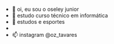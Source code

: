 - 👋 oi, eu sou o oseley junior
- 👀 estudo curso técnico em informática 
- 🌱 estudos e esportes
-
- 📫 instagram @oz_tavares

<!---
oseleyjunior/oseleyjunior is a ✨ special ✨ repository because its `README.md` (this file) appears on your GitHub profile.
You can click the Preview link to take a look at your changes.
--->
